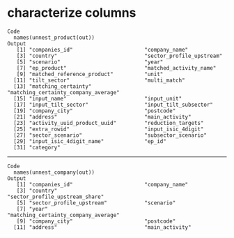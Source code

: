 # characterize columns

    Code
      names(unnest_product(out))
    Output
       [1] "companies_id"                       "company_name"                      
       [3] "country"                            "sector_profile_upstream"           
       [5] "scenario"                           "year"                              
       [7] "ep_product"                         "matched_activity_name"             
       [9] "matched_reference_product"          "unit"                              
      [11] "tilt_sector"                        "multi_match"                       
      [13] "matching_certainty"                 "matching_certainty_company_average"
      [15] "input_name"                         "input_unit"                        
      [17] "input_tilt_sector"                  "input_tilt_subsector"              
      [19] "company_city"                       "postcode"                          
      [21] "address"                            "main_activity"                     
      [23] "activity_uuid_product_uuid"         "reduction_targets"                 
      [25] "extra_rowid"                        "input_isic_4digit"                 
      [27] "sector_scenario"                    "subsector_scenario"                
      [29] "input_isic_4digit_name"             "ep_id"                             
      [31] "category"                          

---

    Code
      names(unnest_company(out))
    Output
       [1] "companies_id"                       "company_name"                      
       [3] "country"                            "sector_profile_upstream_share"     
       [5] "sector_profile_upstream"            "scenario"                          
       [7] "year"                               "matching_certainty_company_average"
       [9] "company_city"                       "postcode"                          
      [11] "address"                            "main_activity"                     

